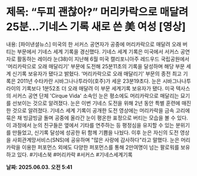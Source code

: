 # **제목: “두피 괜찮아?” 머리카락으로 매달려 25분…기네스 기록 새로 쓴 美 여성 [영상]**

  내용: [파이낸셜뉴스] 미국의 한 서커스 공연자가 공중에 머리카락으로 매달려 오래 버티는 부문에서 기네스 세계 기록을 경신했다.    기네스 세계 기록은 미국에서 서커스 공연자로 활동하는 레이라 눈(38)이 지난해 6월 미국 캘리포니아주 레드우드 국립공원에서 '머리카락으로 오래 매달리기' 부문에 도전해 25분11초의 기록을 달성하며 해당 부문 세계 신기록 보유자가 됐다고 밝혔다.    ‘머리카락으로 오래 매달리기’ 부문의 종전 최고 기록은 2011년 수타카란 시바그나나투라이(호주)가 세운 23분19초다. 눈은 시바그나나투라이의 기록보다 1분52초 더 오래 매달려 이 부문 세계기록 보유자가 됐다.    미국 텍사스의 서커스 공연 단체 'Cirque Vida' 소속인 눈은 평소에도 머리카락으로 매달리는 묘기를 선보이는 것으로 알려졌다. 눈은 이번 기네스 도전을 위해 2년 동안 특별 훈련에 매진한 것으로 알려졌다.    기네스 세계 기록이 공개한 도전 영상에는 머리카락을 금속 고리에 묶은 채 빙글빙글 돌며 공중에 올라간 눈이 평온한 표정으로 버티는 모습을 볼 수 있다. 이 과정에서 눈의 친구들은 옆에서 기타를 연주하는 등 평정심을 유지할 수 있는 분위기를 만들었고, 신기록 달성에 성공한 뒤 함께 기쁨을 나눴다.    이후 눈은 자신의 도전 영상을 사회관계망서비스(SNS)에 공유하며 "많은 사랑에 감사하다"라고 말했다. 눈은 머리카락을 이용한 퍼포먼스 외에도 다양한 퍼포먼스를 통해 2만여명이 넘는 팔로워를 보유하고 있다. #기네스북 #머리카락 #서커스 #기네스세계기록

  **날짜: 2025.06.03. 오전 5:41**